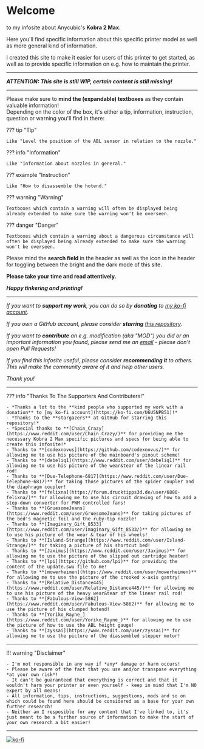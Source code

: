 <link rel=”manifest” href=”docs/manifest.webmanifest”>

# Welcome  
to my infosite about Anycubic's **Kobra 2 Max**.   
  
Here you'll find specific information about this specific printer model as well as more general kind of information.  

I created this site to make it easier for users of this printer to get started, as well as to provide specific information on e.g. how to maintain the printer.    

---

***ATTENTION: This site is still WIP, certain content is still missing!***   

---
  
Please make sure to **mind the (expandable) textboxes** as they contain valuable information!  
Depending on the color of the box, it's either a tip, information, instruction, question or warning you'll find in there:    

??? tip "Tip"  

    Like "Level the position of the ABL sensor in relation to the nozzle."

??? info "Information" 

    Like "Information about nozzles in general." 

??? example "Instruction"

    Like "How to disassemble the hotend."

??? warning "Warning"

    Textboxes which contain a warning will often be displayed being already extended to make sure the warning won't be overseen.
    
??? danger "Danger"

    Textboxes which contain a warning about a dangerous circumstance will often be displayed being already extended to make sure the warning won't be overseen.

Please mind the **search field** in the header as well as the icon in the header for toggling between the bright and the dark mode of this site.

**Please take your time and read attentively.**    
  
***Happy tinkering and printing!***  

---
  
*If you want to ***support my work***, you can do so by ***donating*** to [my ko-fi account](https://ko-fi.com/U6U5NPB51).*  

*If you own a GitHub account, please consider ***starring*** [this repository](https://github.com/1coderookie/Kobra2ProInsights).*  

*If you want to ***contribute*** an e.g. modification (aka "MOD") you did or an important information you found, please send me an [email](mailto:3dneo@quantentunnel.de) - please don't open Pull Requests!*  

*If you find this infosite useful, please consider ***recommending it*** to others. This will make the community aware of it and help other users.*  

*Thank you!*

  
---
   
??? info "Thanks To The Supporters And Contributers!"

    - *Thanks a lot to the **kind people who supported my work with a donation** to [my ko-fi account](https://ko-fi.com/U6U5NPB51)!*
    - *Thanks to the **stargazers** at GitHub for starring this repository!* 
    - *Special thanks to **[Chain_Crazy](https://www.reddit.com/user/Chain_Crazy/)** for providing me the necessary Kobra 2 Max specific pictures and specs for being able to create this infosite!*   
    - Thanks to **[codexnovus](https://github.com/codexnovus/)** for allowing me to use his picture of the mainboard's pinout scheme!      
    - Thanks to **[debeliq1](https://www.reddit.com/user/debeliq1)** for allowing me to use his picture of the wear&tear of the linear rail rod!
    - Thanks to **[Due-Telephone-6817](https://www.reddit.com/user/Due-Telephone-6817)** for taking those pictures of the spider coupler and the diaphragm coupler!  
    - Thanks to **[felixna](https://forum.drucktipps3d.de/user/6880-felixna/)** for allowing me to use his circuit drawing of how to add a step-down converter for PWM controlled fans!  
    - Thanks to **[GruesomeJeans](https://www.reddit.com/user/GruesomeJeans)** for taking pictures of the bed's magnetic foil and the ruby-tip nozzle!  
    - Thanks to **[Imaginary_Gift_8533](https://www.reddit.com/user/Imaginary_Gift_8533/)** for allowing me to use his picture of the wear & tear of his wheels!  
    - Thanks to **[Island-Strange](https://www.reddit.com/user/Island-Strange/)** for taking a picture of his shortcut bed!  
    - Thanks to **[Jaximus](https://www.reddit.com/user/Jaximus)** for allowing me to use the picture of the slipped out cartridge heater!  
    - Thanks to **[lpi](https://github.com/lpi)** for providing the content of the update.swu file to me!
    - Thanks to **[mowerheimen](https://www.reddit.com/user/mowerheimen)** for allowing me to use the picture of the crooked x-axis gantry!
    - Thanks to **[Relative_Distance445](https://www.reddit.com/user/Relative_Distance445/)** for allowing me to use his picture of the heavy wear&tear of the linear rail rod!
    - Thanks to **[Fabulous-View-5862](https://www.reddit.com/user/Fabulous-View-5862)** for allowing me to use the picture of his clumped hotend!    
    - Thanks to **[Yoriko_Rayne_](https://www.reddit.com/user/Yoriko_Rayne_)** for allowing me to use the picture of how to use the ABL height gauge!  
    - Thanks to **[zyssai](https://www.reddit.com/user/zyssai)** for allowing me to use the picture of the diassembled stepper motor!
    
---
    
!!! warning "Disclaimer"

    - I'm not responsible in any way if *any* damage or harm occurs! 
    - Please be aware of the fact that you use and/or transpose everything *at your own risk*! 
    - It can't be guaranteed that everything is correct and that it wouldn't harm your printer or even yourself - keep in mind that I'm NO expert by all means!  
    - All information, tips, instructions, suggestions, mods and so on which could be found here should be considered as a base for your own further research! 
    - Neither am I resposible for any content that I've linked to, it's just meant to be a further source of information to make the start of your own research a bit easier! 

---

[![ko-fi](https://ko-fi.com/img/githubbutton_sm.svg)](https://ko-fi.com/U6U5NPB51)  

